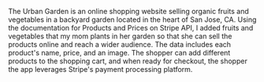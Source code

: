 The Urban Garden is an online shopping website selling organic fruits and vegetables in a backyard garden located in the heart of San Jose, CA. 
Using the documentation for Products and Prices on Stripe API, I added fruits and vegetables that my mom plants in her garden so that she can sell the products online and reach a wider audience. The data includes each product's name, price, and an image. 
The shopper can add different products to the shopping cart, and when ready for checkout, the shopper the app leverages Stripe's payment processing platform. 
